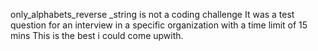only_alphabets_reverse _string is not a coding challenge
It was a test question for an interview in a specific organization with a time limit of 15 mins
This is the best i could come upwith.